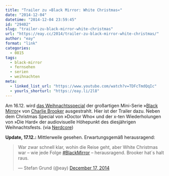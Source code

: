 ```yaml
---
title: "Trailer zu »Black Mirror: White Christmas«"
date: "2014-12-04"
datetime: "2014-12-04 23:59:45"
id: "29402"
slug: "trailer-zu-black-mirror-white-christmas"
url: "https://eay.cc/2014/trailer-zu-black-mirror-white-christmas/"
author: "eay"
format: "link"
categories:
  - 0815
tags:
  - black-mirror
  - fernsehen
  - serien
  - weihnachten
meta:
  - linked_list_url: "https://www.youtube.com/watch?v=TDFcTmdQqIc"
  - yourls_shorturl: "https://eay.li/2l8"
---
```


Am 16.12. wird [das Weihnachtsspecial](//eay.cc/2014/black-mirror-christmas-special-angekuendigt/) der großartigen Mini-Serie »[Black Mirror](//eay.cc/2012/black-mirror/)« von [Charlie Brooker](http://en.wikipedia.org/wiki/Charlie_Brooker) ausgestrahlt. Hier ist der Trailer dazu. Neben dem Christmas Special von »Doctor Who« und der x-ten Wiederholungen von »Die Hard« der audiovisuelle Höhepunkt des diesjährigen Weihnachtsfests. (via [Nerdcore](http://www.nerdcore.de/2014/12/04/black-mirror-white-christmas-trailer/))

**Update, 17.12.:** Mittlerweile gesehen. Erwartungsgemäß herausragend:

<blockquote class="twitter-tweet" lang="en"><p>War zwar schnell klar, wohin die Reise geht, aber White Christmas war – wie jede Folge <a href="https://twitter.com/hashtag/BlackMirror?src=hash">#BlackMirror</a> – herausragend. Brooker hat´s halt raus.</p>— Stefan Grund (@eay) <a href="https://twitter.com/eay/status/545339916767735808">December 17, 2014</a></blockquote>
<script async src="//platform.twitter.com/widgets.js" charset="utf-8"></script>
